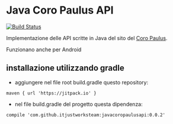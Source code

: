 # Java Coro Paulus API

[![Build Status](https://travis-ci.org/itjustworksteam/javacoropaulusapi.svg?branch=master)](https://travis-ci.org/itjustworksteam/javacoropaulusapi)

Implementazione delle API scritte in Java del sito del [Coro Paulus](http://coropaulus.altervista.org/api.php).

Funzionano anche per Android

## installazione utilizzando gradle

* aggiungere nel file root build.gradle questo repository:

```
maven { url 'https://jitpack.io' }
```

* nel file build.gradle del progetto questa dipendenza:

```
compile 'com.github.itjustworksteam:javacoropaulusapi:0.0.2'
```
